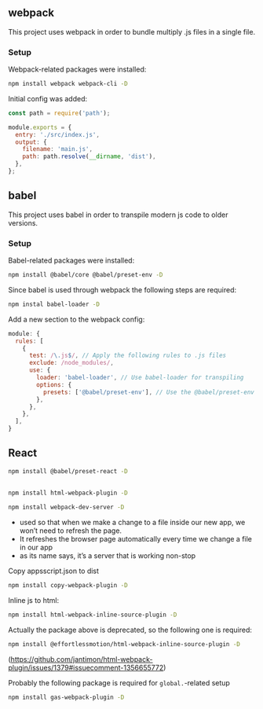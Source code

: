 ## webpack

This project uses webpack in order to bundle multiply .js files in a single file. 

### Setup

Webpack-related packages were installed:
```bash
npm install webpack webpack-cli -D
```

Initial config was added:
```js
const path = require('path');

module.exports = {
  entry: './src/index.js',
  output: {
    filename: 'main.js',
    path: path.resolve(__dirname, 'dist'),
  },
};
```


## babel

This project uses babel in order to transpile modern js code to older versions. 

### Setup

Babel-related packages were installed:
```bash
npm install @babel/core @babel/preset-env -D
```

Since babel is used through webpack the following steps are required:

```bash
npm instal babel-loader -D
```

Add a new section to the webpack config:

```js
module: {
  rules: [
    {
      test: /\.js$/, // Apply the following rules to .js files
      exclude: /node_modules/,
      use: {
        loader: 'babel-loader', // Use babel-loader for transpiling
        options: {
          presets: ['@babel/preset-env'], // Use the @babel/preset-env preset
        },
      },
    },
  ],
}
```

## React 

```bash
npm install @babel/preset-react -D
```

## 


```bash
npm install html-webpack-plugin -D
```

```bash
npm install webpack-dev-server -D
```

- used so that when we make a change to a file inside our new app, we won’t need to refresh the page. 
- It refreshes the browser page automatically every time we change a file in our app
- as its name says, it’s a server that is working non-stop

Copy appsscript.json to dist

```bash
npm install copy-webpack-plugin -D
```

Inline js to html:
```bash
npm install html-webpack-inline-source-plugin -D
```
Actually the package above is deprecated, so the following one is required:
```bash
npm install @effortlessmotion/html-webpack-inline-source-plugin -D
```
(https://github.com/jantimon/html-webpack-plugin/issues/1379#issuecomment-1356655772)


Probably the following package is required for `global.`-related setup
```bash
npm install gas-webpack-plugin -D
```